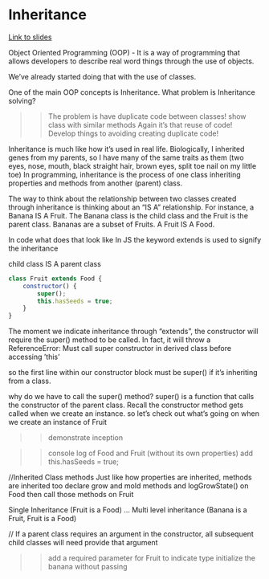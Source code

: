 # Inheritance

[Link to slides](https://docs.google.com/presentation/d/1F1MUYt5gDKM3rgwo7TOlSb9ExttgG_PZ6PU_zZxqzKI/edit?usp=sharing)

Object Oriented Programming (OOP) - It is a way of programming that allows developers to describe real word things through the use of objects. 

We’ve already started doing that with the use of classes. 

One of the main OOP concepts is Inheritance.
What problem is Inheritance solving?
 >> The problem is have duplicate code between classes! 
 >> show class with similar methods
 Again it’s that reuse of code! Develop things to avoiding creating duplicate code!

Inheritance is much like how it’s used in real life. 
Biologically, I inherited genes from my parents, so I have many of the same traits as them (two eyes, nose, mouth, black straight hair, brown eyes, split toe nail on my little toe)
In programming, inheritance is the process of one class inheriting properties and methods from another (parent) class.

The way to think about the relationship between two classes created through inheritance is thinking about an “IS A” relationship. For instance, a Banana IS A Fruit. The Banana class is the child class and the Fruit is the parent class. Bananas are a subset of Fruits. A Fruit IS A Food.     

In code what does that look like
In JS the keyword extends is used to signify the inheritance

 child class       IS A       parent class

```javascript
class Fruit extends Food {
    constructor() {
        super();
        this.hasSeeds = true;
    }
}
```

The moment we indicate inheritance through “extends”, the constructor will require the super() method to be called. In fact, it will throw a ReferenceError: Must call super constructor in derived class before accessing ’this’

so the first line within our constructor block must be super() if it’s inheriting from a class. 

why do we have to call the super() method? 
super() is a  function that calls the constructor of the parent class. Recall the constructor method gets called when we create an instance. 
so let’s check out what’s going on when we create an instance of Fruit
>> demonstrate inception
                 
>> console log of Food and Fruit (without its own properties)
>> add this.hasSeeds = true; 

//Inherited Class methods
Just like how properties are inherited, methods are inherited too
declare grow and mold methods and logGrowState() on Food
then call those methods on Fruit

Single Inheritance (Fruit is a Food) … Multi level inheritance (Banana is a Fruit, Fruit is a Food)

// If a parent class requires an argument in the constructor, all subsequent child classes will need provide that argument
>> add a required parameter for Fruit to indicate type
>> initialize the banana without passing 

